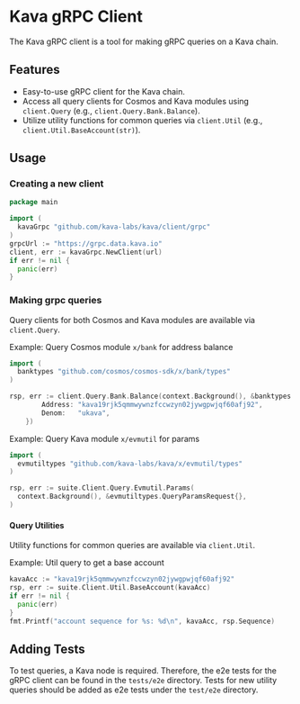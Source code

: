 # Kava gRPC Client

The Kava gRPC client is a tool for making gRPC queries on a Kava chain.

## Features

- Easy-to-use gRPC client for the Kava chain.
- Access all query clients for Cosmos and Kava modules using `client.Query` (e.g., `client.Query.Bank.Balance`).
- Utilize utility functions for common queries via `client.Util` (e.g., `client.Util.BaseAccount(str)`).

## Usage

### Creating a new client

```go
package main

import (
  kavaGrpc "github.com/kava-labs/kava/client/grpc"
)
grpcUrl := "https://grpc.data.kava.io"
client, err := kavaGrpc.NewClient(url)
if err != nil {
  panic(err)
}
```

### Making grpc queries

Query clients for both Cosmos and Kava modules are available via `client.Query`.

Example: Query Cosmos module `x/bank` for address balance

```go
import (
  banktypes "github.com/cosmos/cosmos-sdk/x/bank/types"
)

rsp, err := client.Query.Bank.Balance(context.Background(), &banktypes.QueryBalanceRequest{
		Address: "kava19rjk5qmmwywnzfccwzyn02jywgpwjqf60afj92",
		Denom:   "ukava",
	})
```

Example: Query Kava module `x/evmutil` for params

```go
import (
  evmutiltypes "github.com/kava-labs/kava/x/evmutil/types"
)

rsp, err := suite.Client.Query.Evmutil.Params(
  context.Background(), &evmutiltypes.QueryParamsRequest{},
)
```

#### Query Utilities

Utility functions for common queries are available via `client.Util`.

Example: Util query to get a base account

```go
kavaAcc := "kava19rjk5qmmwywnzfccwzyn02jywgpwjqf60afj92"
rsp, err := suite.Client.Util.BaseAccount(kavaAcc)
if err != nil {
  panic(err)
}
fmt.Printf("account sequence for %s: %d\n", kavaAcc, rsp.Sequence)
```

## Adding Tests

To test queries, a Kava node is required. Therefore, the e2e tests for the gRPC client can be found in the `tests/e2e` directory. Tests for new utility queries should be added as e2e tests under the `test/e2e` directory.
